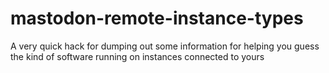 # mastodon-remote-instance-types
A very quick hack for dumping out some information for helping you guess the kind of software running on instances connected to yours
